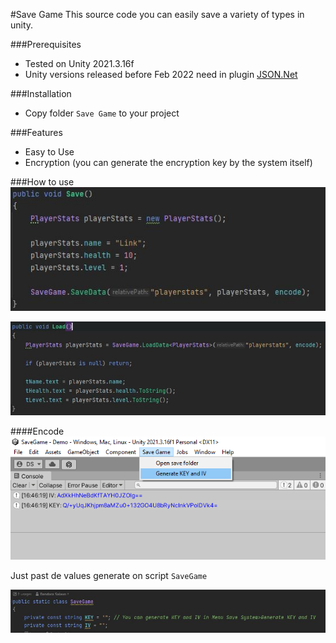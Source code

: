 #Save Game
This source code you can easily save a variety of types in unity.

###Prerequisites
- Tested on Unity 2021.3.16f
- Unity versions released before Feb 2022 need in plugin [JSON.Net](https://assetstore.unity.com/packages/tools/input-management/json-net-for-unity-11347 "JSON.Net")

###Installation
- Copy folder `Save Game` to your project

###Features
- Easy to Use
- Encryption (you can generate the encryption key by the system itself) 

###How to use
![Save](https://github.com/dands-salaun/SaveGame-Unity/blob/main/SaveGame/Assets/SaveGame/Demo/Images/Save.JPG "Save")

![Load](https://github.com/dands-salaun/SaveGame-Unity/blob/main/SaveGame/Assets/SaveGame/Demo/Images/Load.JPG "Load")

####Encode
![Generate Key](https://github.com/dands-salaun/SaveGame-Unity/blob/main/SaveGame/Assets/SaveGame/Demo/Images/Generate_Key.png "Generate Key")

Just past de values generate on script `SaveGame`

![Use Key](https://github.com/dands-salaun/SaveGame-Unity/blob/main/SaveGame/Assets/SaveGame/Demo/Images/Paste_Key.JPG "Use Key")
